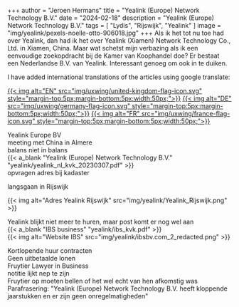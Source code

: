 +++
author = "Jeroen Hermans"
title = "Yealink (Europe) Network Technology B.V."
date = "2024-02-18"
description = "Yealink (Europe) Network Technology B.V."
tags = [
    "Lydis", "Rijswijk", "Yealink"
]
image = "img/yealink/pexels-noelle-otto-906018.jpg"
+++
Als ik het tot nu toe had over Yealink, dan had ik het over Yealink (Xiamen) Network Technology Co., Ltd. in Xiamen, China. 
Maar wat schetst mijn verbazing als ik een eenvoudige zoekopdracht bij de Kamer van Koophandel doe? Er bestaat een Nederlandse 
B.V. van Yealink. Interessant genoeg om ook in te duiken.
<!--more-->
I have added international translations of the articles using google translate:  

[{{< img alt="EN" src="img/uxwing/united-kingdom-flag-icon.svg" style="margin-top:5px;margin-bottom:5px;width:50px;">}}](https://cloudaware-eu.translate.goog/yealink/yealink_europe/?_x_tr_sl=nl&_x_tr_tl=en&_x_tr_hl=nl&_x_tr_pto=wapp)
[{{< img alt="DE" src="img/uxwing/germany-flag-icon.svg" style="margin-top:5px;margin-bottom:5px;width:50px;">}}](https://cloudaware-eu.translate.goog/yealink/yealink_europe/?_x_tr_sl=nl&_x_tr_tl=de&_x_tr_hl=nl&_x_tr_pto=wapp)
[{{< img alt="FR" src="img/uxwing/france-flag-icon.svg" style="margin-top:5px;margin-bottom:5px;width:50px;">}}](https://cloudaware-eu.translate.goog/yealink/yealink_europe/?_x_tr_sl=nl&_x_tr_tl=fr&_x_tr_hl=nl&_x_tr_pto=wapp)


Yealink Europe BV  
meeting met China in Almere  
balans niet in balans  
{{< a_blank "Yealink (Europe) Network Technology B.V." "yealink/yealink_nl_kvk_20230307.pdf" >}}  
opvragen adres bij kadaster  

langsgaan in Rijswijk  

{{< img alt="Adres Yealink Rijswijk" src="img/yealink/Yealink_Rijswijk.png" >}}  

Yealink blijkt niet meer te huren, maar post komt er nog wel aan  
{{< a_blank "IBS business" "yealink/ibs_kvk.pdf" >}}  
{{< img alt="Website IBS" src="img/yealink/ibsbv.com_2_redacted.png" >}}

Kortlopende huur contracten  
Geen uitbetaalde lonen  
Fruytier Lawyer in Business  
notitie lijkt nep te zijn  
Fruytier op moeten bellen of het wel echt van hen afkomstig was  
Parafrasering: "Yealink (Europe) Network Technology B.V. heeft kloppende jaarstukken en er zijn geen onregelmatigheden"  


